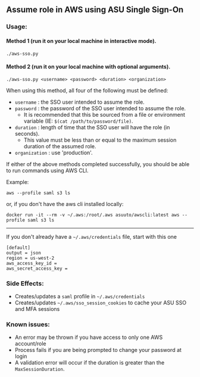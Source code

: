 ## Assume role in AWS using ASU Single Sign-On

### Usage:

#### Method 1 (run it on your local machine in interactive mode).
`./aws-sso.py`

#### Method 2 (run it on your local machine with optional arguments).
`./aws-sso.py <username> <password> <duration> <organization>`

When using this method, all four of the following must be defined:

- `username` : the SSO user intended to assume the role.
- `password` : the password of the SSO user intended to assume the role.
  - It is recommended that this be sourced from a file or environment variable (IE: `$(cat /path/to/password/file)`.
- `duration` : length of time that the SSO user will have the role (in seconds).
  - This value must be less than or equal to the maximum session duration of the assumed role.
- `organization` : use 'production'.

If either of the above methods completed successfully, you should be able to run commands using AWS CLI.

Example:

`aws --profile saml s3 ls`

or, if you don't have the aws cli installed locally:

`docker run -it --rm -v ~/.aws:/root/.aws asuuto/awscli:latest aws --profile saml s3 ls`

---

If you don't already have a `~/.aws/credentials` file, start with this one

```
[default]
output = json
region = us-west-2
aws_access_key_id = 
aws_secret_access_key = 
```

### Side Effects:

* Creates/updates a `saml` profile in `~/.aws/credentials`
* Creates/updates `~/.aws/sso_session_cookies` to cache your ASU SSO and MFA sessions


### Known issues:
- An error may be thrown if you have access to only one AWS account/role
- Process fails if you are being prompted to change your password at login
- A validation error will occur if the duration is greater than the `MaxSessionDuration`.
